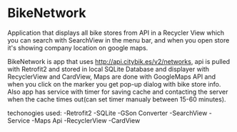 # BikeNetwork

Application that displays all bike stores from API in a Recycler View which you can search with SearchView in the menu bar,  and when you open store it's showing company location on google maps.


BikeNetwork is app that uses http://api.citybik.es/v2/networks, api is pulled with Retrofit2 and stored in local SQLite Database and displayer with RecyclerView and CardView, Maps are done with GoogleMaps API and when you click on the marker you get pop-up dialog with bike store info. Also app has service with timer for saving cache and contacting the server when the cache times out(can set timer manualy between 15-60 minutes).

techonogies used:
-Retrofit2
-SQLite
-GSon Converter
-SearchView
-Service
-Maps Api
-RecyclerView
-CardView



